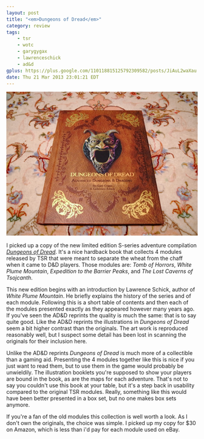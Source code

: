 ```yaml
---
layout: post
title: "<em>Dungeons of Dread</em>"
category: review
tags:
    - tsr
    - wotc
    - garygygax
    - lawrenceschick
    - ad&d
gplus: https://plus.google.com/110118815125792309582/posts/JiAuL2waXau
date: Thu 21 Mar 2013 23:01:21 EDT
---
```


![Dungeons of Dread](/assets/img/dungeons-of-dread@2x.jpg)

I picked up a copy of the new limited edition S-series adventure compilation [*Dungeons of Dread*][1]. It's a nice hardback book that collects 4 modules released by TSR that were meant to separate the wheat from the chaff when it came to D&D players. Those modules are: *Tomb of Horrors*, *White Plume Mountain*, *Expedition to the Barrier Peaks*, and *The Lost Caverns of Tsojcanth*.

This new edition begins with an introduction by Lawrence Schick, author of *White Plume Mountain*. He briefly explains the history of the series and of each module. Following this is a short table of contents and then each of the modules presented exactly as they appeared however many years ago. If you've seen the AD&D reprints the quality is much the same: that is to say quite good. Like the AD&D reprints the illustrations in *Dungeons of Dread* seem a bit higher contrast than the originals. The art work is reproduced reasonably well, but I suspect some detail has been lost in scanning the originals for their inclusion here.

Unlike the AD&D reprints *Dungeons of Dread* is much more of a collectible than a gaming aid. Presenting the 4 modules together like this is nice if you just want to read them, but to use them in the game would probably be unwieldily. The illustration booklets you're supposed to show your players are bound in the book, as are the maps for each adventure. That's not to say you couldn't use this book at your table, but it's a step back in usability compared to the original TSR modules. Really, something like this would have been better presented in a box set, but no one makes box sets anymore.

If you're a fan of the old modules this collection is well worth a look. As I don't own the originals, the choice was simple. I picked up my copy for $30 on Amazon, which is less than i'd pay for each module used on eBay.

[1]: http://www.wizards.com/dnd/Product.aspx?x=dnd/products/dndacc/s-series
